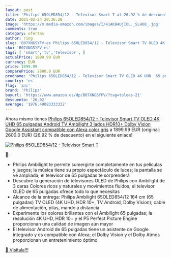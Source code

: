 ```yaml
---
layout: post
title: 'Philips 65OLED854/12 - Televisor Smart T al 26.92 % de descuento'
date: 2021-02-24 20:36:28
image: 'https://m.media-amazon.com/images/I/41AKB4UjIOL._SL400_.jpg'
comments: true
category: ofertas
author: ring
slug: 'B07XNGSYFV-es Philips 65OLED854/12 - Televisor Smart TV OLED 4K UHD 65...'
sku: 'B07XNGSYFV-es'
tags: [ 'smart','tv','televisor', ]
actualPrice: 1899.99 EUR
currency: EUR
price: 1899.99
comparePrice: 2600.0 EUR
prodname: 'Philips 65OLED854/12 - Televisor Smart TV OLED 4K UHD  65 pulgadas  Android TV  Ambilight 3 lados  HDR10+  Dolby Vision  Google Assistant  compatible con Alexa  color gris'
country: 'es'
flag: '🇪🇸'
brand: 'Philips'
buyurl: 'https://www.amazon.es/dp/B07XNGSYFV/?tag=tolees-21'
descuento: '26.92'
average: '1976.49083333332'
---
```


Ahora mismo tienes [Philips 65OLED854/12 - Televisor Smart TV OLED 4K UHD  65 pulgadas  Android TV  Ambilight 3 lados  HDR10+  Dolby Vision  Google Assistant  compatible con Alexa  color gris](https://www.amazon.es/dp/B07XNGSYFV/?tag=tolees-21) a 1899.99 EUR (original: 2600.0 EUR) (26.92 %  de descuento) en el siguiente enlace!

[![Philips 65OLED854/12 - Televisor Smart T](https://m.media-amazon.com/images/I/41AKB4UjIOL._SL400_.jpg)](https://www.amazon.es/dp/B07XNGSYFV/?tag=tolees-21)

🔎:

- Philips Ambilight te permite sumergirte completamente en tus películas y juegos; la música tiene su propio espectáculo de luces; la pantalla se ve ampliada; el televisor de 65 pulgadas te sorprenderá
- Descubre la generación de televisores OLED de Philips con Ambilight de 3 caras Colores ricos y naturales y movimientos fluidos; el televisor OLED de 65 pulgadas ofrece todo lo que necesitas
- Alcance de la entrega: Philips Ambilight 65OLED854/12 164 cm (65 pulgadas) TV OLED (4K UHD, HDR 10+, TV Android, Dolby Vision); cable de alimentación, pilas, mando a distancia
- Experimente los colores brillantes con el Ambilight 65 pulgadas; la resolución 4K UHD, HDR 10+ y el P5 Perfect Picture Engine proporcionan una calidad de imagen aún mayor
- El televisor Android de 65 pulgadas tiene un asistente de Google integrado y es compatible con Alexa; el Dolby Vision y el Dolby Atmos proporcionan un entretenimiento óptimo

[🛒 Visítala!!!](https://www.amazon.es/dp/B07XNGSYFV/?tag=tolees-21)
